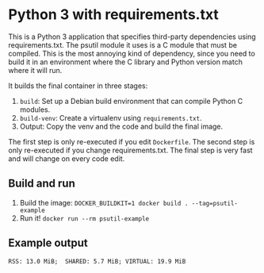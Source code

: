 # Python 3 with requirements.txt

This is a Python 3 application that specifies third-party dependencies using requirements.txt. The
psutil module it uses is a C module that must be compiled. This is the most annoying kind of
dependency, since you need to build it in an environment where the C library and Python version
match where it will run.

It builds the final container in three stages:

1. `build`: Set up a Debian build environment that can compile Python C modules.
2. `build-venv`: Create a virtualenv using `requirements.txt`.
3. Output: Copy the venv and the code and build the final image.

The first step is only re-executed if you edit `Dockerfile`. The second step is only re-executed
if you change requirements.txt. The final step is very fast and will change on every code edit.


## Build and run

1. Build the image: `DOCKER_BUILDKIT=1 docker build . --tag=psutil-example`
2. Run it! `docker run --rm psutil-example`


## Example output

```
RSS: 13.0 MiB;  SHARED: 5.7 MiB; VIRTUAL: 19.9 MiB
```
